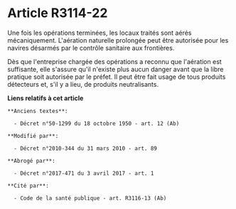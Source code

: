 # Article R3114-22

Une fois les opérations terminées, les locaux traités sont aérés mécaniquement. L'aération naturelle prolongée peut être
autorisée pour les navires désarmés par le contrôle sanitaire aux frontières.

Dès que l'entreprise chargée des opérations a reconnu que l'aération est suffisante, elle s'assure qu'il n'existe plus aucun
danger avant que la libre pratique soit autorisée par le préfet. Il peut être fait usage de tous produits détecteurs et, s'il
y a lieu, de produits neutralisants.

**Liens relatifs à cet article**

	**Anciens textes**:

	  - Décret n°50-1299 du 18 octobre 1950 - art. 12 (Ab)

	**Modifié par**:

	  - Décret n°2010-344 du 31 mars 2010 - art. 89

	**Abrogé par**:

	  - Décret n°2017-471 du 3 avril 2017 - art. 1

	**Cité par**:

	  - Code de la santé publique - art. R3116-13 (Ab)

